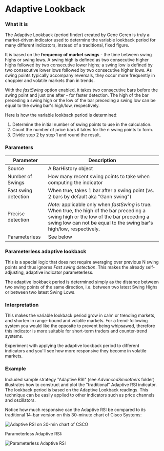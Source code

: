 # Adaptive Lookback

### What it is

The Adaptive Lookback (period finder) created by Gene Geren is truly a market-driven 
indicator used to determine the variable lookback period for many different indicators, 
instead of a traditional, fixed figure.

It is based on the **frequency of market swings** - the time between swing highs or 
swing lows. A swing high is defined as two consecutive higher highs followed by two 
consecutive lower highs; a swing low is defined by two consecutive lower lows followed 
by two consecutive higher lows. As swing points typically accompany reversals, they 
occur more frequently in choppier and volatile markets than in trends.

With the *fastSwing* option enabled, it takes two consecutive bars before the swing 
point and just one after - for faster detection. The high of the bar preceding a swing 
high or the low of the bar preceding a swing low can be equal to the swing bar's 
high/low, respectively.

Here is how the variable lookback period is determined:

1. Determine the initial number of swing points to use in the calculation.
2. Count the number of price bars it takes for the n swing points to form.
3. Divide step 2 by step 1 and round the result.

### Parameters

Parameter  | Description
------ | ------
Source   | A BarHistory object
Number of Swings     | How many recent swing points to take when computing the indicator
Fast swing detection	| When true, takes 1 bar after a swing point (vs. 2 bars by default aka "Gann swing")
Precise detection	| *Note:* applicable only when *fastSwing* is true. When true, the high of the bar preceding a swing high or the low of the bar preceding a swing low can not be equal to the swing bar's high/low, respectively.
Parameterless | See below

### Parameterless adaptive lookback

This is a special logic that does not require averaging over previous N swing points 
and thus ignores *Fast swing detection*. This makes the already self-adjusting, adaptive 
indicator parameterless.

The adaptive lookback period is determined simply as the distance between two swing 
points of the same direction, i.e. between two latest Swing Highs or between two 
latest Swing Lows.

### Interpretation

This makes the variable lookback period grow in calm or trending markets, and shorten 
in range-bound and volatile markets. For a trend-following system you would like the 
opposite to prevent being whipsawed, therefore this indicator is more suitable for 
short-term traders and counter-trend systems.

Experiment with applying the adaptive lookback period to different indicators and 
you'll see how more responsive they become in volatile markets.

### Example

Included sample strategy "Adaptive RSI" (see *AdvancedSmoothers* folder) illustrates 
how to construct and plot the "traditional" Adaptive RSI indicator. The lookback period 
is based on the Adaptive Lookback readings. This technique can be easily applied to 
other indicators such as price channels and oscillators.

Notice how much responsive can the Adaptive RSI be compared to its traditional 
14-bar version on this 30-minute chart of Cisco Systems:

![Adaptive RSI on 30-min chart of CSCO](https://www.wealth-lab.com/Images/WLHelp/AdaptiveLookback.png)

Parameterless Adaptive RSI:

![Parameterless Adaptive RSI](
https://www.wealth-lab.com/Images/WLHelp/AdaptiveLookback-Parameterless.png)